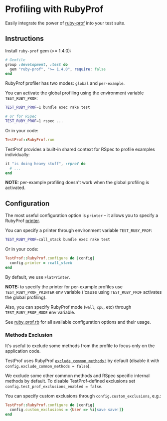 # Profiling with RubyProf

Easily integrate the power of [ruby-prof](https://github.com/ruby-prof/ruby-prof) into your test suite.

## Instructions

Install `ruby-prof` gem (>= 1.4.0):

```ruby
# Gemfile
group :development, :test do
  gem "ruby-prof", ">= 1.4.0", require: false
end
```

RubyProf profiler has two modes: `global` and `per-example`.

You can activate the global profiling using the environment variable `TEST_RUBY_PROF`:

```sh
TEST_RUBY_PROF=1 bundle exec rake test

# or for RSpec
TEST_RUBY_PROF=1 rspec ...
```

Or in your code:

```ruby
TestProf::RubyProf.run
```

TestProf provides a built-in shared context for RSpec to profile examples individually:

```ruby
it "is doing heavy stuff", :rprof do
  # ...
end
```

**NOTE:** per-example profiling doesn't work when the global profiling is activated.

## Configuration

The most useful configuration option is `printer` – it allows you to specify a RubyProf [printer](https://github.com/ruby-prof/ruby-prof#printers).

You can specify a printer through environment variable `TEST_RUBY_PROF`:

```sh
TEST_RUBY_PROF=call_stack bundle exec rake test
```

Or in your code:

```ruby
TestProf::RubyProf.configure do |config|
  config.printer = :call_stack
end
```

By default, we use `FlatPrinter`.

**NOTE:** to specify the printer for per-example profiles use `TEST_RUBY_PROF_PRINTER` env variable ('cause using `TEST_RUBY_PROF` activates the global profiling).

Also, you can specify RubyProf mode (`wall`, `cpu`, etc) through `TEST_RUBY_PROF_MODE` env variable.

See [ruby_prof.rb](https://github.com/test-prof/test-prof/tree/master/lib/test_prof/ruby_prof.rb) for all available configuration options and their usage.

### Methods Exclusion

It's useful to exclude some methods from the profile to focus only on the application code.

TestProf uses RubyProf [`exclude_common_methods!`](https://github.com/ruby-prof/ruby-prof/blob/e087b7d7ca11eecf1717d95a5c5fea1e36ea3136/lib/ruby-prof/profile/exclude_common_methods.rb) by default (disable it with `config.exclude_common_methods = false`).

We exclude some other common methods and RSpec specific internal methods by default.
To disable TestProf-defined exclusions set `config.test_prof_exclusions_enabled = false`.

You can specify custom exclusions through `config.custom_exclusions`, e.g.:

```ruby
TestProf::RubyProf.configure do |config|
  config.custom_exclusions = {User => %i[save save!]}
end
```
